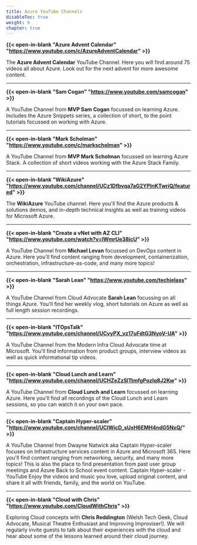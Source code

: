 ```yaml
---
title: Azure YouTube Channels
disableToc: true
weight: 9
chapter: true
---
```


**{{< open-in-blank "Azure Advent Calendar" "https://www.youtube.com/c/AzureAdventCalendar" >}}**

The **Azure Advent Calendar** YouTube Channel. Here you will find around 75 videos all about Azure. Look out for the next advent for more awesome content.

---

**{{< open-in-blank "Sam Cogan" "https://www.youtube.com/samcogan" >}}**

A YouTube Channel from **MVP Sam Cogan** focussed on learning Azure. Includes the Azure Snippets series, a collection of short, to the point tutorials focussed on working with Azure.

---
**{{< open-in-blank "Mark Scholman" "https://www.youtube.com/c/markscholman" >}}**

A YouTube Channel from **MVP Mark Scholman** focussed on learning Azure Stack. A collection of short videos working with the Azure Stack Family.

---
**{{< open-in-blank "WikiAzure" "https://www.youtube.com/channel/UCz1Dfbvqa7aG2YPlnKTwriQ/featured" >}}**

The **WikiAzure** YouTube channel. Here you'll find the Azure products & solutions demos, and in-depth technical insights as well as training videos for Microsoft Azure.

---

**{{< open-in-blank "Create a vNet with AZ CLI" "https://www.youtube.com/watch?v=IWmrUe38icU" >}}**

A YouTube Channel from **Michael Levan** focussed on DevOps content in Azure. Here you'll find content ranging from development, containerization, orchestration, infrastructure-as-code, and many more topics!

---

**{{< open-in-blank "Sarah Lean" "https://www.youtube.com/techielass" >}}**

A YouTube Channel from Cloud Advocate **Sarah Lean** focussing on all things Azure. You'll find her weekly vlog, short tutorials on Azure as well as full length session recordings. 

---

**{{< open-in-blank "ITOpsTalk" "https://www.youtube.com/channel/UCvyPX_vz17uFdtG3NyoV-UA" >}}**

A YouTube Channel from the Modern Infra Cloud Advocate time at Microsoft.  You'll find information from product groups, interview videos as well as quick informational tip videos. 

---

**{{< open-in-blank "Cloud Lunch and Learn" "https://www.youtube.com/channel/UCHZeZzSlTtmfgPozIq8J2Kw" >}}**

A YouTube Channel from **Cloud Lunch and Learn** focussed on learning Azure. Here you'll find all recordings of the Cloud Lunch and Learn sessions, so you can watch it on your own pace.

---


**{{< open-in-blank "Captain Hyper-scaler" "https://www.youtube.com/channel/UCIWicD_sUxH6EMH4ndG5NxQ/" >}}**

A YouTube Channel from Dwayne Natwick aka Captain Hyper-scaler focuses on Infrastructure services content in Azure and Microsoft 365. Here you'll find content ranging from networking, security, and many more topics! This is also the place to find presentation from past user group meetings and Azure Back to School event content.
Captain Hyper-scaler - YouTube
Enjoy the videos and music you love, upload original content, and share it all with friends, family, and the world on YouTube.

---

**{{< open-in-blank "Cloud with Chris" "https://www.youtube.com/CloudWithChris" >}}**

Exploring Cloud concepts with **Chris Reddington** (Welsh Tech Geek, Cloud Advocate, Musical Theatre Enthusiast and Improving Improviser!). We will regularly invite guests to talk about their experiences with the cloud and hear about some of the lessons learned around their cloud journey.